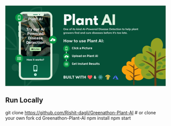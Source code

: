 ![Cover Image](media/cover.png)

## Run Locally
git clone https://github.com/Rishit-dagli/Greenathon-Plant-AI # or clone your own fork
cd Greenathon-Plant-AI
npm install
npm start
```
